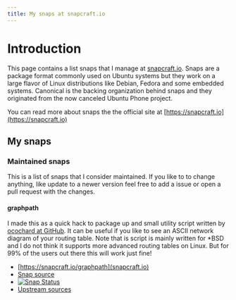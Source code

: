 ```yaml
---
title: My snaps at snapcraft.io
---
```


# Introduction

This page contains a list snaps that I manage at [snapcraft.io](https://snapcraft.io). Snaps are a package format commonly used on Ubuntu systems but they work on a large flavor of Linux distributions like Debian, Fedora and some embedded systems. Canonical is the backing organization behind snaps and they originated from the now canceled Ubuntu Phone project.

You can read more about snaps the the official site at [https://snapcraft.io](https://snapcraft.io)

## My snaps

### Maintained snaps

This is a list of snaps that I consider maintained. If you like to to change anything, like update to a newer version feel free to add a issue or open a pull request with the changes.

#### graphpath

I made this as a quick hack to package up and small utility script written by [ocochard at GitHub](https://github.com/ocochard). It can be useful if you like to see an ASCII network diagram of your routing table. Note that is script is mainly written for *BSD and I do not think it supports more advanced routing tables on Linux. But for 99% of the users out there this will work just fine!

* [https://snapcraft.io/graphpath](snapcraft.io)
* [Snap source](https://github.com/nsg/snap-graphpath)
* [![Snap Status](https://build.snapcraft.io/badge/nsg/snap-graphpath.svg)](https://build.snapcraft.io/user/nsg/snap-graphpath)
* [Upstream sources](https://github.com/ocochard/graphpath)
